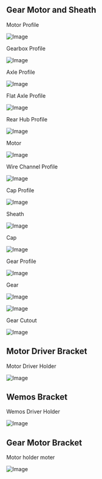 ## Gear Motor and Sheath

Motor Profile

![Image](micro_gear_motor.md.0.png)

Gearbox Profile

![Image](micro_gear_motor.md.1.png)

Axle Profile

![Image](micro_gear_motor.md.2.png)

Flat Axle Profile

![Image](micro_gear_motor.md.3.png)

Rear Hub Profile

![Image](micro_gear_motor.md.4.png)

Motor

![Image](micro_gear_motor.md.5.png)

Wire Channel Profile

![Image](micro_gear_motor.md.6.png)

Cap Profile

![Image](micro_gear_motor.md.7.png)

Sheath

![Image](micro_gear_motor.md.8.png)

Cap

![Image](micro_gear_motor.md.9.png)

Gear Profile

![Image](micro_gear_motor.md.10.png)

Gear

![Image](micro_gear_motor.md.11.png)

![Image](micro_gear_motor.md.12.png)

Gear Cutout

![Image](micro_gear_motor.md.13.png)

## Motor Driver Bracket

Motor Driver Holder

![Image](micro_gear_motor.md.14.png)

## Wemos Bracket

Wemos Driver Holder

![Image](micro_gear_motor.md.15.png)

## Gear Motor Bracket

Motor holder moter

![Image](micro_gear_motor.md.16.png)
